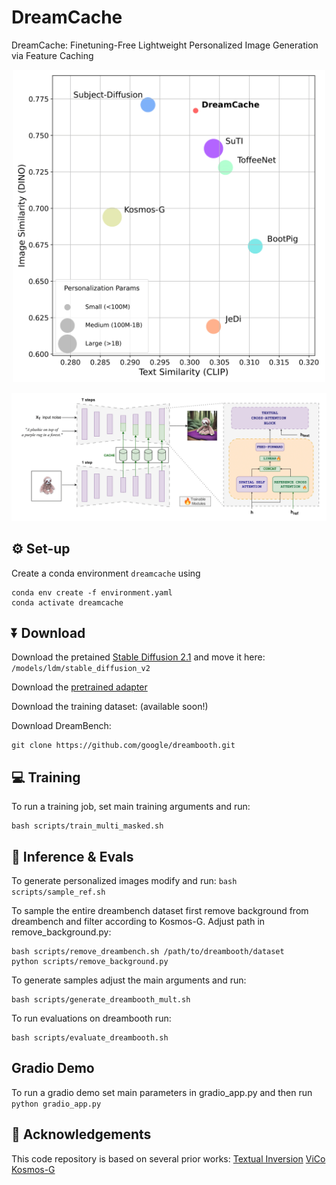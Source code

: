 # DreamCache
DreamCache: Finetuning-Free Lightweight Personalized Image Generation via Feature Caching

<div align="center">
<img src="docs/assets/plot_dreambench-1.png" alt="Figure 2" height="500">
</div>

![Figure 1](docs/assets/dreamcache_final_method-1.png)



## ⚙️ Set-up
Create a conda environment `dreamcache` using
```
conda env create -f environment.yaml
conda activate dreamcache
```

## ⏬ Download

Download the pretained [Stable Diffusion 2.1](https://huggingface.co/stabilityai/stable-diffusion-2-1-base/blob/main/v2-1_512-ema-pruned.ckpt) and move it here: `/models/ldm/stable_diffusion_v2`

Download the [pretrained adapter](https://drive.google.com/drive/folders/11qgm_oXMgHg4jiD7Q2S0rWeIfHhTPg0K?usp=sharing)

Download the training dataset: (available soon!)

Download DreamBench:
```
git clone https://github.com/google/dreambooth.git

```

## 💻 Training

To run a training job, set main training arguments and run:

```
bash scripts/train_multi_masked.sh

```


## 🚀 Inference & Evals
To generate personalized images modify and run: `bash scripts/sample_ref.sh` 

To sample the entire dreambench dataset first remove background from dreambench and filter according to Kosmos-G. Adjust path in remove_background.py:

```
bash scripts/remove_dreambench.sh /path/to/dreambooth/dataset
python scripts/remove_background.py 

```

To generate samples adjust the main arguments and run:

```
bash scripts/generate_dreambooth_mult.sh

```

To run evaluations on dreambooth run: 

```
bash scripts/evaluate_dreambooth.sh

```


## Gradio Demo
To run a gradio demo set main parameters in gradio_app.py and then run `python gradio_app.py`




## 💐 Acknowledgements
This code repository is based on several prior works: [Textual Inversion](https://github.com/rinongal/textual_inversion) [ViCo](https://github.com/haoosz/ViCo/tree/main) [Kosmos-G](https://github.com/xichenpan/Kosmos-G)